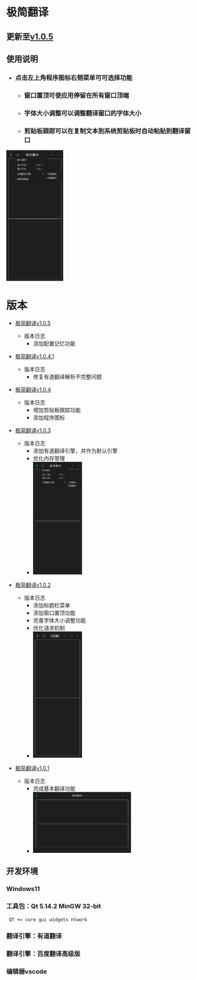# 极简翻译
## 更新至[v1.0.5][v1.0.5]
## 使用说明
- ### 点击左上角程序图标右侧菜单可可选择功能
    - ### 窗口置顶可使应用停留在所有窗口顶端
    - ### 字体大小调整可以调整翻译窗口的字体大小
    - ### 剪贴板跟踪可以在复制文本到系统剪贴板时自动粘贴到翻译窗口


<img src="_ex\v1.0.4.png" width="30%">



# 版本 

- [极简翻译v1.0.5][v1.0.5]
    - 版本日志
        - 添加配置记忆功能

- [极简翻译v1.0.4.1][v1.0.4.1]
    - 版本日志
        - 修复有道翻译解析不完整问题

- [极简翻译v1.0.4][v1.0.4]
    - 版本日志
        - 增加剪贴板跟踪功能
        - 添加程序图标

- [极简翻译v1.0.3][v1.0.3]
    - 版本日志
        - 添加有道翻译引擎，并作为默认引擎
        - 优化内存管理
        - <img src="_ex\v1.0.3.png" width="30%">

- [极简翻译v1.0.2][v1.0.2]
    - 版本日志
        - 添加标题栏菜单
        - 添加窗口置顶功能
        - 完善字体大小调整功能
        - 优化请求机制
        - <img src="_ex\v1.0.2.png" width="30%">

- [极简翻译v1.0.1][v1.0.1]
    - 版本日志
        - 完成基本翻译功能
        - <img src="_ex\v1.0.1.png" width="60%">

## 开发环境
### Windows11
### 工具包：Qt 5.14.2 MinGW 32-bit      
     QT += core gui widgets ntwork
### 翻译引擎：有道翻译
### 翻译引擎：百度翻译高级版
### 编辑器vscode



[v1.0.5]:https://github.com/X-ChenD-Hai/Minimalist_translation/blob/master/%E6%9E%81%E7%AE%80%E7%BF%BB%E8%AF%91v1.0.5.zip

[v1.0.4.1]:https://github.com/X-ChenD-Hai/Minimalist_translation/blob/master/%E6%9E%81%E7%AE%80%E7%BF%BB%E8%AF%91v1.0.4.1.zip

[v1.0.4]:https://github.com/X-ChenD-Hai/Minimalist_translation/blob/master/%E6%9E%81%E7%AE%80%E7%BF%BB%E8%AF%91v1.0.4.zip

[v1.0.3]:https://github.com/X-ChenD-Hai/Minimalist_translation/blob/master/%E6%9E%81%E7%AE%80%E7%BF%BB%E8%AF%91v1.0.3.zip

[v1.0.2]:https://github.com/X-ChenD-Hai/Minimalist_translation/blob/master/%E6%9E%81%E7%AE%80%E7%BF%BB%E8%AF%91v1.0.2.zip

[v1.0.1]:https://github.com/X-ChenD-Hai/Minimalist_translation/blob/master/%E6%9E%81%E7%AE%80%E7%BF%BB%E8%AF%91v1.0.1.zip